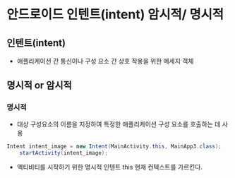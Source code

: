 # 안드로이드 인텐트(intent) 암시적/ 명시적

## 인텐트(intent)
- 애플리케이션 간 통신이나 구성 요소 간 상호 작용을 위한 메세지 객체

## 명시적 or 암시적
### 명시적
- 대상 구성요소의 이름을 지정하여 특정한 애플리케이션 구성 요소를 호출하는 데 사용
``` java
Intent intent_image = new Intent(MainActivity.this, MainApp3.class);
	startActivity(intent_image);
```
- 액티비티를 시작하기 위한 명시적 인텐트 this 현재 컨텍스트를 가르킨다.